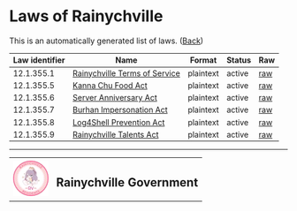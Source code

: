 # Laws of Rainychville
This is an automatically generated list of laws. ([Back](README.md))

| Law identifier | Name | Format | Status | Raw |
|----------------|------|--------|--------|-----|
|12.1.355.1|[Rainychville Terms of Service](/RainychvilleTOS.txt)|plaintext|active|[raw](https://raw.githubusercontent.com/rainychville/tos/main/RainychvilleTOS.txt)|
|12.1.355.5|[Kanna Chu Food Act](/law/Kanna_Chu_Food_Act.txt)|plaintext|active|[raw](https://raw.githubusercontent.com/rainychville/tos/main/law/Kanna_Chu_Food_Act.txt)|
|12.1.355.6|[Server Anniversary Act](/law/Server_Anniversary_Act.txt)|plaintext|active|[raw](https://raw.githubusercontent.com/rainychville/tos/main/law/Server_Anniversary_Act.txt)|
|12.1.355.7|[Burhan Impersonation Act](/law/Burhan_Impersonation_Act.txt)|plaintext|active|[raw](https://raw.githubusercontent.com/rainychville/tos/main/law/Burhan_Impersonation_Act.txt)|
|12.1.355.8|[Log4Shell Prevention Act](/law/Log4Shell_Prevention_Act.txt)|plaintext|active|[raw](https://raw.githubusercontent.com/rainychville/tos/main/law/Log4Shell_Prevention_Act.txt)|
|12.1.355.9|[Rainychville Talents Act](/law/Rainychville_Talents_Act.txt)|plaintext|active|[raw](https://raw.githubusercontent.com/rainychville/tos/main/law/Rainychville_Talents_Act.txt)|
***


|||
|---|---|
|![](/img/rvgovtseal2.webp)|<h2>Rainychville Government</h2> |

